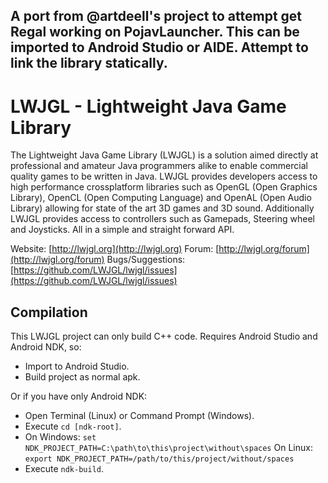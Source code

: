 A **port** from @artdeell's project to **attempt** get Regal working on PojavLauncher.
This can be imported to Android Studio or AIDE.
Attempt to link the library statically.
----

LWJGL - Lightweight Java Game Library
======

The Lightweight Java Game Library (LWJGL) is a solution aimed directly at professional and amateur Java programmers alike to enable commercial quality games to be written in Java. 
LWJGL provides developers access to high performance crossplatform libraries such as OpenGL (Open Graphics Library), OpenCL (Open Computing Language) and OpenAL (Open Audio Library) allowing for state of the art 3D games and 3D sound.
Additionally LWJGL provides access to controllers such as Gamepads, Steering wheel and Joysticks.
All in a simple and straight forward API.

Website: [http://lwjgl.org](http://lwjgl.org)
Forum: [http://lwjgl.org/forum](http://lwjgl.org/forum)
Bugs/Suggestions: [https://github.com/LWJGL/lwjgl/issues](https://github.com/LWJGL/lwjgl/issues)

Compilation
-----------

This LWJGL project can only build C++ code. Requires Android Studio and Android NDK, so:
- Import to Android Studio.
- Build project as normal apk.

Or if you have only Android NDK:
- Open Terminal (Linux) or Command Prompt (Windows).
- Execute `cd [ndk-root]`.
- On Windows: `set NDK_PROJECT_PATH=C:\path\to\this\project\without\spaces` On Linux: `export NDK_PROJECT_PATH=/path/to/this/project/without/spaces`
- Execute `ndk-build`.
